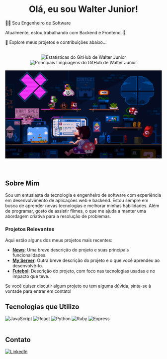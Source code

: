 <div align="center">
  <h1>Olá, eu sou Walter Junior!</h1>
</div>

<div align="left">
  <p>👨‍💻 Sou Engenheiro de Software</p>
  <p>Atualmente, estou trabalhando com Backend e Frontend. 🏢</p>
  <p>💞️ Explore meus projetos e contribuições abaixo...</p>
</div>

<br />

<div align="center">   
  <img height="145em" src="https://github-readme-stats.vercel.app/api?username=w4lterjr&show_icons=true&theme=gotham&include_all_commits=true&count_private=true" alt="Estatísticas do GitHub de Walter Junior" />
  <img height="145em" src="https://github-readme-stats.vercel.app/api/top-langs/?username=w4lterjr&layout=compact&langs_count=7&theme=gotham" alt="Principais Linguagens do GitHub de Walter Junior" />
</div>

<br />

<div align="center">
  <img src="https://github.com/w4lterjr/w4lterjr/blob/main/img/mario.gif" alt="Gif do Mario"/>
</div>

<br />



<br />

## Sobre Mim

Sou um entusiasta da tecnologia e engenheiro de software com experiência em desenvolvimento de aplicações web e backend. Estou sempre em busca de aprender novas tecnologias e melhorar minhas habilidades. Além de programar, gosto de assistir filmes, o que me ajuda a manter uma abordagem criativa para a resolução de problemas.

### Projetos Relevantes

Aqui estão alguns dos meus projetos mais recentes:

- **[News](https://github.com/w4lterjr/news)**: Uma breve descrição do projeto e suas principais funcionalidades.
- **[My Server](https://github.com/w4lterjr/my_server)**: Outra breve descrição do projeto e o que você aprendeu ao desenvolvê-lo.
- **[Futebol](https://github.com/w4lterjr/futebol)**: Descrição do projeto, com foco nas tecnologias usadas e no impacto que teve.

Se você quiser discutir algum projeto ou tem alguma dúvida, sinta-se à vontade para entrar em contato!


<div align="left">

  ## Tecnologias que Utilizo
  <img src="https://img.shields.io/badge/JavaScript-%23F7DF1C?style=for-the-badge&logo=javascript&logoColor=black" alt="JavaScript" height="40"/>
  <img src="https://img.shields.io/badge/React-%23282C34?style=for-the-badge&logo=react&logoColor=61DAFB" alt="React" height="40"/>
  <img src="https://img.shields.io/badge/Python-%2324B7A8?style=for-the-badge&logo=python&logoColor=white" alt="Python" height="40"/>
  <img src="https://img.shields.io/badge/Ruby-%23CC342D?style=for-the-badge&logo=ruby&logoColor=white" alt="Ruby" height="40"/>
  <img src="https://img.shields.io/badge/Express-%23000000?style=for-the-badge&logo=express&logoColor=white" alt="Express" height="40"/>
</div>

<br />

<div align="left">

  ## Contato
  <a href="https://www.linkedin.com/in/w4lterjr" target="_blank">
    <img src="https://img.shields.io/badge/-LinkedIn-%230077B5?style=for-the-badge&logo=linkedin&logoColor=white" alt="LinkedIn" height="30"/>
  </a>
</div>


